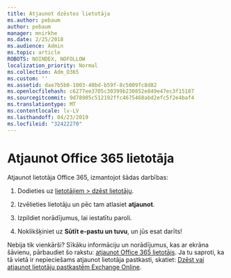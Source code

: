 ```yaml
---
title: Atjaunot dzēstos lietotāja
ms.author: pebaum
author: pebaum
manager: mnirkhe
ms.date: 2/25/2018
ms.audience: Admin
ms.topic: article
ROBOTS: NOINDEX, NOFOLLOW
localization_priority: Normal
ms.collection: Adm_O365
ms.custom: ''
ms.assetid: dae7b5b0-1003-40bd-b59f-8c5009fc8d82
ms.openlocfilehash: c6277ee3705c30399b230852e849e47ec3f15187
ms.sourcegitcommit: 9d78905c512192ffc4675468abd2efc5f2e4baf4
ms.translationtype: MT
ms.contentlocale: lv-LV
ms.lasthandoff: 04/23/2019
ms.locfileid: "32422270"
---
```

# <a name="restore-a-user-in-office-365"></a>Atjaunot Office 365 lietotāja

Atjaunot lietotāja Office 365, izmantojot šādas darbības:
  
1. Dodieties uz [lietotājiem \> dzēst lietotāju](https://admin.microsoft.com/adminportal/home#/deletedusers).
    
2. Izvēlieties lietotāju un pēc tam atlasiet **atjaunot**.
    
3. Izpildiet norādījumus, lai iestatītu paroli.
    
4. Noklikšķiniet uz **Sūtīt e-pastu un tuvu**, un jūs esat darīts!
    

Nebija tik vienkārši? Sīkāku informāciju un norādījumus, kas ar ekrāna šāvienu, pārbaudiet šo rakstu: [atjaunot Office 365 lietotājs](https://support.office.com/article/2c261e42-5dd1-48b0-845f-2a016d29cfc1.aspx). Ja tu saproti, ka tā vietā ir nepieciešams atjaunot lietotāja pastkasti, skatiet: [Dzēst vai atjaunot lietotāju pastkastēm Exchange Online](https://docs.microsoft.com/exchange/recipients-in-exchange-online/delete-or-restore-mailboxes).